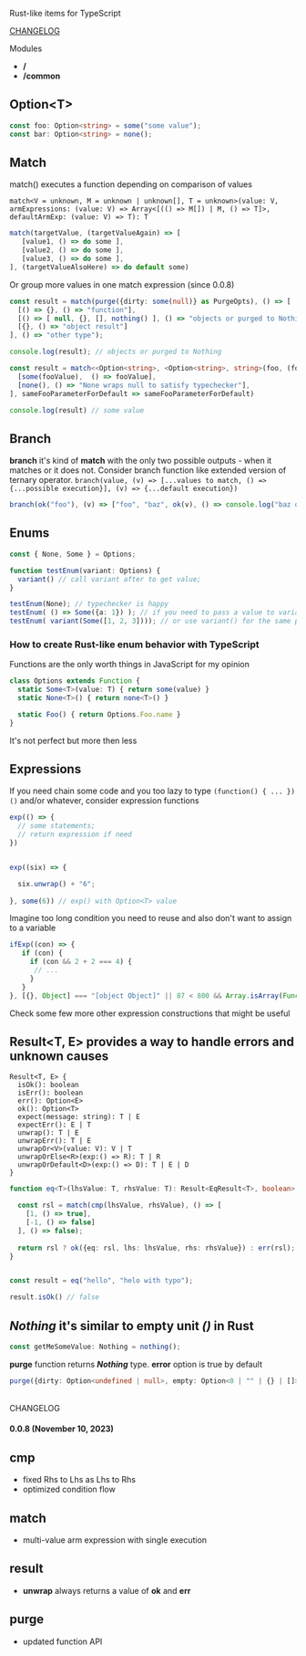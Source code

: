 Rust-like items for TypeScript

[CHANGELOG](#changelog)

Modules
- **/**
- **/common**

## Option\<T>

```ts
const foo: Option<string> = some("some value");
const bar: Option<string> = none();
```
## Match
match() executes a function depending on comparison of values

```match<V = unknown, M = unknown | unknown[], T = unknown>(value: V, armExpressions: (value: V) => Array<[(() => M[]) | M, () => T]>, defaultArmExp: (value: V) => T): T```

```ts
match(targetValue, (targetValueAgain) => [
   [value1, () => do some ],
   [value2, () => do some ],
   [value3, () => do some ],
], (targetValueAlsoHere) => do default some)
```
Or group more values in one match expression (since 0.0.8)
```ts
const result = match(purge({dirty: some(null)} as PurgeOpts), () => [
  [() => {}, () => "function"],
  [() => [ null, {}, [], nothing() ], () => "objects or purged to Nothing"],
  [{}, () => "object result"]
], () => "other type");

console.log(result); // objects or purged to Nothing
```

```ts
const result = match<<Option<string>, <Option<string>, string>(foo, (fooValue) => [
  [some(fooValue),  () => fooValue],
  [none(), () => "None wraps null to satisfy typechecker"],
], sameFooParameterForDefault => sameFooParameterForDefault)

console.log(result) // some value

```
## Branch
**branch** it's kind of **match** with the only two possible outputs - when it matches or it does not.
Consider branch function like extended version of ternary operator.
```branch(value, (v) => [...values to match, () => {...possible execution}], (v) => {...default execution})```

```ts
branch(ok("foo"), (v) => ["foo", "baz", ok(v), () => console.log("baz or " + v)], (e) => err(e).expect("bar!!!"));
```
## Enums

```ts
const { None, Some } = Options;

function testEnum(variant: Options) {
  variant() // call variant after to get value;
}

testEnum(None); // typechecker is happy
testEnum( () => Some({a: 1}) ); // if you need to pass a value to variant then wrap it in another function
testEnum( variant(Some([1, 2, 3]))); // or use variant() for the same purpose
```

### How to create Rust-like enum behavior with TypeScript
Functions are the only worth things in JavaScript for my opinion

```ts
class Options extends Function {
  static Some<T>(value: T) { return some(value) }
  static None<T>() { return none<T>() }

  static Foo() { return Options.Foo.name }
}
```
It's not perfect but more then less

## Expressions

If you need chain some code and you too lazy to type ```(function() { ... })()``` and/or whatever, consider expression functions

```ts
exp(() => {
  // some statements;
  // return expression if need
})


exp((six) => {

  six.unwrap() + "6";
 
}, some(6)) // exp() with Option<T> value
```

Imagine too long condition you need to reuse and also don't want to assign to a variable

```ts
ifExp((con) => {
   if (con) {
     if (con && 2 + 2 === 4) {
      // ...
     }
   }
}, [{}, Object] === "[object Object]" || 87 < 800 && Array.isArray(Function()) || !amIhungry

```
Check some few more other expression constructions that might be useful


## Result<T, E> provides a way to handle errors and unknown causes

```
Result<T, E> {
  isOk(): boolean
  isErr(): boolean
  err(): Option<E>
  ok(): Option<T>
  expect(message: string): T | E
  expectErr(): E | T
  unwrap(): T | E
  unwrapErr(): T | E
  unwrapOr<V>(value: V): V | T
  unwrapOrElse<R>(exp:() => R): T | R
  unwrapOrDefault<D>(exp:() => D): T | E | D
}
```
  
```ts
function eq<T>(lhsValue: T, rhsValue: T): Result<EqResult<T>, boolean> {

  const rsl = match(cmp(lhsValue, rhsValue), () => [
    [1, () => true],
    [-1, () => false]
  ], () => false);
  
  return rsl ? ok({eq: rsl, lhs: lhsValue, rhs: rhsValue}) : err(rsl);
}


const result = eq("hello", "helo with typo");

result.isOk() // false
```

## ***Nothing*** it's similar to empty unit ***()*** in Rust

```ts
const getMeSomeValue: Nothing = nothing();
```
**purge** function returns ***Nothing*** type. **error** option is true by default
```ts 
purge({dirty: Option<undefined | null>, empty: Option<0 | "" | {} | []>, error: boolean}: PurgeOpts): Nothing
```
<br>
<a id="changelog">CHANGELOG</a>

#### 0.0.8 (November 10, 2023)

## cmp
 - fixed Rhs to Lhs as Lhs to Rhs
 - optimized condition flow

## match
 - multi-value arm expression with single execution

## result
 - **unwrap** always returns a value of **ok** and **err**

## purge
 - updated function API
